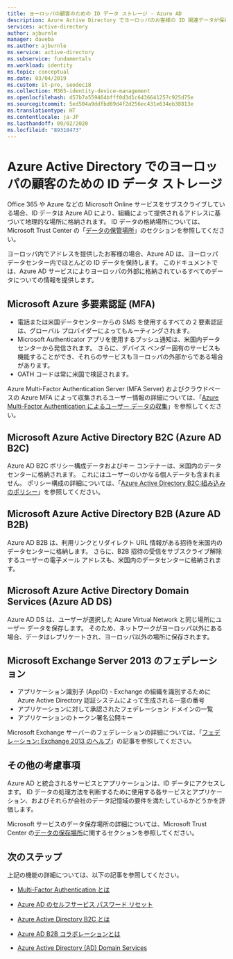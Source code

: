 ```yaml
---
title: ヨーロッパの顧客のための ID データ ストレージ - Azure AD
description: Azure Active Directory でヨーロッパのお客様の ID 関連データが保存されている場所について説明します。
services: active-directory
author: ajburnle
manager: daveba
ms.author: ajburnle
ms.service: active-directory
ms.subservice: fundamentals
ms.workload: identity
ms.topic: conceptual
ms.date: 03/04/2019
ms.custom: it-pro, seodec18
ms.collection: M365-identity-device-management
ms.openlocfilehash: d57b7a559464bfff0d3d1c6436641257c925d75e
ms.sourcegitcommit: 5ed504a9ddfbd69d4f2d256ec431e634eb38813e
ms.translationtype: HT
ms.contentlocale: ja-JP
ms.lasthandoff: 09/02/2020
ms.locfileid: "89318473"
---
```

# <a name="identity-data-storage-for-european-customers-in-azure-active-directory"></a>Azure Active Directory でのヨーロッパの顧客のための ID データ ストレージ
Office 365 や Azure などの Microsoft Online サービスをサブスクライブしている場合、ID データは Azure AD により、組織によって提供されるアドレスに基づいて地理的な場所に格納されます。 ID データの格納場所については、Microsoft Trust Center の「[データの保管場所](https://www.microsoft.com/trustcenter/privacy/where-your-data-is-located)」のセクションを参照してください。

ヨーロッパ内でアドレスを提供したお客様の場合、Azure AD は、ヨーロッパ データセンター内でほとんどの ID データを保持します。 このドキュメントでは、Azure AD サービスによりヨーロッパの外部に格納されているすべてのデータについての情報を提供します。

## <a name="microsoft-azure-multi-factor-authentication-mfa"></a>Microsoft Azure 多要素認証 (MFA)
    
- 電話または米国データセンターからの SMS を使用するすべての 2 要素認証は、グローバル プロバイダーによってもルーティングされます。
- Microsoft Authenticator アプリを使用するプッシュ通知は、米国内データセンターから発信されます。 さらに、デバイス ベンダー固有のサービスも機能することができ、それらのサービスもヨーロッパの外部からである場合があります。
- OATH コードは常に米国で検証されます。 

Azure Multi-Factor Authentication Server (MFA Server) およびクラウドベースの Azure MFA によって収集されるユーザー情報の詳細については、「[Azure Multi-Factor Authentication によるユーザー データの収集](../authentication/howto-mfa-reporting-datacollection.md)」を参照してください。

## <a name="microsoft-azure-active-directory-b2c-azure-ad-b2c"></a>Microsoft Azure Active Directory B2C (Azure AD B2C)

Azure AD B2C ポリシー構成データおよびキー コンテナーは、米国内のデータセンターに格納されます。 これにはユーザーのいかなる個人データも含まれません。 ポリシー構成の詳細については、「[Azure Active Directory B2C:組み込みのポリシー](../../active-directory-b2c/user-flow-overview.md)」を参照してください。

## <a name="microsoft-azure-active-directory-b2b-azure-ad-b2b"></a>Microsoft Azure Active Directory B2B (Azure AD B2B) 
    
Azure AD B2B は、利用リンクとリダイレクト URL 情報がある招待を米国内のデータセンターに格納します。 さらに、B2B 招待の受信をサブスクライブ解除するユーザーの電子メール アドレスも、米国内のデータセンターに格納されます。

## <a name="microsoft-azure-active-directory-domain-services-azure-ad-ds"></a>Microsoft Azure Active Directory Domain Services (Azure AD DS)

Azure AD DS は、ユーザーが選択した Azure Virtual Network と同じ場所にユーザー データを保存します。 そのため、ネットワークがヨーロッパ以外にある場合、データはレプリケートされ、ヨーロッパ以外の場所に保存されます。

## <a name="federation-in-microsoft-exchange-server-2013"></a>Microsoft Exchange Server 2013 のフェデレーション
    
- アプリケーション識別子 (AppID) - Exchange の組織を識別するために Azure Active Directory 認証システムによって生成される一意の番号
- アプリケーションに対して承認されたフェデレーション ドメインの一覧
- アプリケーションのトークン署名公開キー 

Microsoft Exchange サーバーのフェデレーションの詳細については、「[フェデレーション: Exchange 2013 のヘルプ](/exchange/federation-exchange-2013-help)」の記事を参照してください。


## <a name="other-considerations"></a>その他の考慮事項

Azure AD と統合されるサービスとアプリケーションは、ID データにアクセスします。 ID データの処理方法を判断するために使用する各サービスとアプリケーション、およびそれらが会社のデータ記憶域の要件を満たしているかどうかを評価します。

Microsoft サービスのデータ保存場所の詳細については、Microsoft Trust Center の[データの保存場所](https://www.microsoft.com/trustcenter/privacy/where-your-data-is-located)に関するセクションを参照してください。

## <a name="next-steps"></a>次のステップ
上記の機能の詳細については、以下の記事を参照してください。
- [Multi-Factor Authentication とは](../authentication/concept-mfa-howitworks.md)

- [Azure AD のセルフサービス パスワード リセット](../authentication/concept-sspr-howitworks.md)

- [Azure Active Directory B2C とは](../../active-directory-b2c/overview.md)

- [Azure AD B2B コラボレーションとは](../external-identities/what-is-b2b.md)

- [Azure Active Directory (AD) Domain Services](../../active-directory-domain-services/overview.md)
